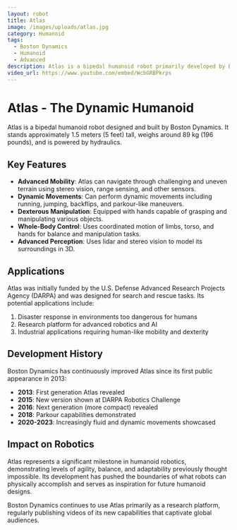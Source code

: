 ```yaml
---
layout: robot
title: Atlas
image: /images/uploads/atlas.jpg
category: Humanoid
tags:
  - Boston Dynamics
  - Humanoid
  - Advanced
description: Atlas is a bipedal humanoid robot primarily developed by Boston Dynamics. One of the most advanced humanoid robots in the world, Atlas can navigate uneven terrain, perform dynamic movements like backflips, and manipulate objects with its hands.
video_url: https://www.youtube.com/embed/WcbGRBPkrps
---
```


# Atlas - The Dynamic Humanoid

Atlas is a bipedal humanoid robot designed and built by Boston Dynamics. It stands approximately 1.5 meters (5 feet) tall, weighs around 89 kg (196 pounds), and is powered by hydraulics.

## Key Features

- **Advanced Mobility**: Atlas can navigate through challenging and uneven terrain using stereo vision, range sensing, and other sensors.
- **Dynamic Movements**: Can perform dynamic movements including running, jumping, backflips, and parkour-like maneuvers.
- **Dexterous Manipulation**: Equipped with hands capable of grasping and manipulating various objects.
- **Whole-Body Control**: Uses coordinated motion of limbs, torso, and hands for balance and manipulation tasks.
- **Advanced Perception**: Uses lidar and stereo vision to model its surroundings in 3D.

## Applications

Atlas was initially funded by the U.S. Defense Advanced Research Projects Agency (DARPA) and was designed for search and rescue tasks. Its potential applications include:

1. Disaster response in environments too dangerous for humans
2. Research platform for advanced robotics and AI
3. Industrial applications requiring human-like mobility and dexterity

## Development History

Boston Dynamics has continuously improved Atlas since its first public appearance in 2013:

- **2013**: First generation Atlas revealed
- **2015**: New version shown at DARPA Robotics Challenge
- **2016**: Next generation (more compact) revealed
- **2018**: Parkour capabilities demonstrated
- **2020-2023**: Increasingly fluid and dynamic movements showcased

## Impact on Robotics

Atlas represents a significant milestone in humanoid robotics, demonstrating levels of agility, balance, and adaptability previously thought impossible. Its development has pushed the boundaries of what robots can physically accomplish and serves as inspiration for future humanoid designs.

Boston Dynamics continues to use Atlas primarily as a research platform, regularly publishing videos of its new capabilities that captivate global audiences.
